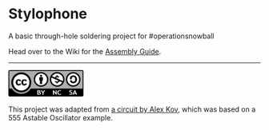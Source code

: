# Stylophone
A basic through-hole soldering project for #operationsnowball

Head over to the Wiki for the [Assembly Guide](https://github.com/PancakeLegend/Stylophone/wiki).

***

[![CC-BY-NC-SA](https://github.com/PancakeLegend/Stylophone/blob/main/Wiki%20Resources/CC-BY-NC-SA.png)](https://creativecommons.org/licenses/by-nc-sa/4.0/)

This project was adapted from [a circuit by Alex Kov](https://www.instructables.com/A-Fantasy-on-the-Stylophone-Theme/), which was based on a 555 Astable Oscillator example.
